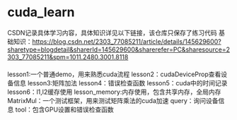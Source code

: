 # cuda_learn
CSDN记录具体学习内容，具体知识详见以下链接，该仓库只保存了练习代码
基础知识：https://blog.csdn.net/2303_77085211/article/details/145629600?sharetype=blogdetail&sharerId=145629600&sharerefer=PC&sharesource=2303_77085211&spm=1011.2480.3001.8118
####
lesson1:一个普通demo，用来熟悉cuda流程
lesson2：cudaDeviceProp查看设备信息
lesson3:矩阵加法
lesson4：错误检查函数
lesson5：cuda中的时间记录
lesson6：l1,l2缓存使用
lesson_memory:内存使用，包含共享内存，全局内存
MatrixMul：一个测试框架，用来测试矩阵乘法的cuda加速
query：询问设备信息
tool：包含GPU设置和错误检查函数
